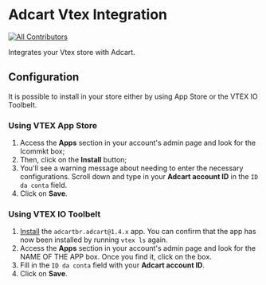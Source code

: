 # Adcart Vtex Integration

<!-- DOCS-IGNORE:start -->
<!-- ALL-CONTRIBUTORS-BADGE:START - Do not remove or modify this section -->
[![All Contributors](https://img.shields.io/badge/all_contributors-0-orange.svg?style=flat-square)](#contributors-)
<!-- ALL-CONTRIBUTORS-BADGE:END -->
<!-- DOCS-IGNORE:end -->

Integrates your Vtex store with Adcart.

## Configuration

It is possible to install in your store either by using App Store or the VTEX IO Toolbelt.

### Using VTEX App Store

1. Access the **Apps** section in your account's admin page and look for the Icommkt box;
2. Then, click on the **Install** button;
3. You'll see a warning message about needing to enter the necessary configurations. Scroll down and type in your **Adcart account ID** in the `ID da conta` field.
4. Click on **Save**.

### Using VTEX IO Toolbelt

1. [Install](https://vtex.io/docs/recipes/development/installing-an-app/) the `adcartbr.adcart@1.4.x` app. You can confirm that the app has now been installed by running `vtex ls` again. 
2. Access the **Apps** section in your account's admin page and look for the NAME OF THE APP box. Once you find it, click on the box.
3. Fill in the `ID da conta` field with your **Adcart account ID**.
4. Click on **Save**.